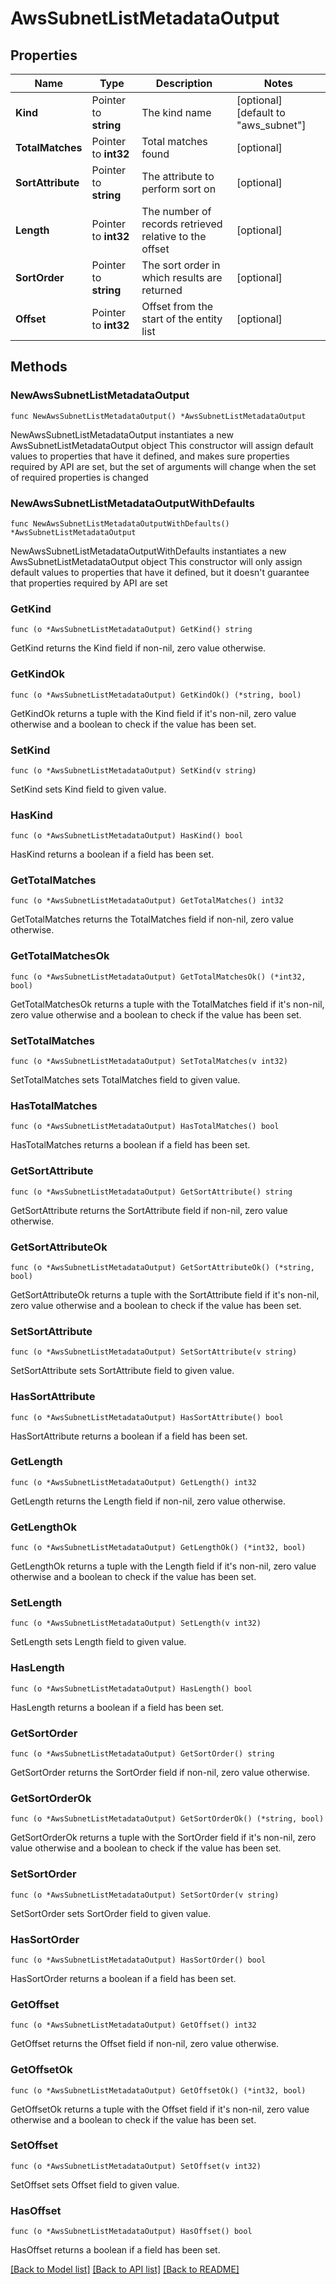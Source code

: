 # AwsSubnetListMetadataOutput

## Properties

Name | Type | Description | Notes
------------ | ------------- | ------------- | -------------
**Kind** | Pointer to **string** | The kind name | [optional] [default to "aws_subnet"]
**TotalMatches** | Pointer to **int32** | Total matches found | [optional] 
**SortAttribute** | Pointer to **string** | The attribute to perform sort on | [optional] 
**Length** | Pointer to **int32** | The number of records retrieved relative to the offset | [optional] 
**SortOrder** | Pointer to **string** | The sort order in which results are returned | [optional] 
**Offset** | Pointer to **int32** | Offset from the start of the entity list | [optional] 

## Methods

### NewAwsSubnetListMetadataOutput

`func NewAwsSubnetListMetadataOutput() *AwsSubnetListMetadataOutput`

NewAwsSubnetListMetadataOutput instantiates a new AwsSubnetListMetadataOutput object
This constructor will assign default values to properties that have it defined,
and makes sure properties required by API are set, but the set of arguments
will change when the set of required properties is changed

### NewAwsSubnetListMetadataOutputWithDefaults

`func NewAwsSubnetListMetadataOutputWithDefaults() *AwsSubnetListMetadataOutput`

NewAwsSubnetListMetadataOutputWithDefaults instantiates a new AwsSubnetListMetadataOutput object
This constructor will only assign default values to properties that have it defined,
but it doesn't guarantee that properties required by API are set

### GetKind

`func (o *AwsSubnetListMetadataOutput) GetKind() string`

GetKind returns the Kind field if non-nil, zero value otherwise.

### GetKindOk

`func (o *AwsSubnetListMetadataOutput) GetKindOk() (*string, bool)`

GetKindOk returns a tuple with the Kind field if it's non-nil, zero value otherwise
and a boolean to check if the value has been set.

### SetKind

`func (o *AwsSubnetListMetadataOutput) SetKind(v string)`

SetKind sets Kind field to given value.

### HasKind

`func (o *AwsSubnetListMetadataOutput) HasKind() bool`

HasKind returns a boolean if a field has been set.

### GetTotalMatches

`func (o *AwsSubnetListMetadataOutput) GetTotalMatches() int32`

GetTotalMatches returns the TotalMatches field if non-nil, zero value otherwise.

### GetTotalMatchesOk

`func (o *AwsSubnetListMetadataOutput) GetTotalMatchesOk() (*int32, bool)`

GetTotalMatchesOk returns a tuple with the TotalMatches field if it's non-nil, zero value otherwise
and a boolean to check if the value has been set.

### SetTotalMatches

`func (o *AwsSubnetListMetadataOutput) SetTotalMatches(v int32)`

SetTotalMatches sets TotalMatches field to given value.

### HasTotalMatches

`func (o *AwsSubnetListMetadataOutput) HasTotalMatches() bool`

HasTotalMatches returns a boolean if a field has been set.

### GetSortAttribute

`func (o *AwsSubnetListMetadataOutput) GetSortAttribute() string`

GetSortAttribute returns the SortAttribute field if non-nil, zero value otherwise.

### GetSortAttributeOk

`func (o *AwsSubnetListMetadataOutput) GetSortAttributeOk() (*string, bool)`

GetSortAttributeOk returns a tuple with the SortAttribute field if it's non-nil, zero value otherwise
and a boolean to check if the value has been set.

### SetSortAttribute

`func (o *AwsSubnetListMetadataOutput) SetSortAttribute(v string)`

SetSortAttribute sets SortAttribute field to given value.

### HasSortAttribute

`func (o *AwsSubnetListMetadataOutput) HasSortAttribute() bool`

HasSortAttribute returns a boolean if a field has been set.

### GetLength

`func (o *AwsSubnetListMetadataOutput) GetLength() int32`

GetLength returns the Length field if non-nil, zero value otherwise.

### GetLengthOk

`func (o *AwsSubnetListMetadataOutput) GetLengthOk() (*int32, bool)`

GetLengthOk returns a tuple with the Length field if it's non-nil, zero value otherwise
and a boolean to check if the value has been set.

### SetLength

`func (o *AwsSubnetListMetadataOutput) SetLength(v int32)`

SetLength sets Length field to given value.

### HasLength

`func (o *AwsSubnetListMetadataOutput) HasLength() bool`

HasLength returns a boolean if a field has been set.

### GetSortOrder

`func (o *AwsSubnetListMetadataOutput) GetSortOrder() string`

GetSortOrder returns the SortOrder field if non-nil, zero value otherwise.

### GetSortOrderOk

`func (o *AwsSubnetListMetadataOutput) GetSortOrderOk() (*string, bool)`

GetSortOrderOk returns a tuple with the SortOrder field if it's non-nil, zero value otherwise
and a boolean to check if the value has been set.

### SetSortOrder

`func (o *AwsSubnetListMetadataOutput) SetSortOrder(v string)`

SetSortOrder sets SortOrder field to given value.

### HasSortOrder

`func (o *AwsSubnetListMetadataOutput) HasSortOrder() bool`

HasSortOrder returns a boolean if a field has been set.

### GetOffset

`func (o *AwsSubnetListMetadataOutput) GetOffset() int32`

GetOffset returns the Offset field if non-nil, zero value otherwise.

### GetOffsetOk

`func (o *AwsSubnetListMetadataOutput) GetOffsetOk() (*int32, bool)`

GetOffsetOk returns a tuple with the Offset field if it's non-nil, zero value otherwise
and a boolean to check if the value has been set.

### SetOffset

`func (o *AwsSubnetListMetadataOutput) SetOffset(v int32)`

SetOffset sets Offset field to given value.

### HasOffset

`func (o *AwsSubnetListMetadataOutput) HasOffset() bool`

HasOffset returns a boolean if a field has been set.


[[Back to Model list]](../README.md#documentation-for-models) [[Back to API list]](../README.md#documentation-for-api-endpoints) [[Back to README]](../README.md)


